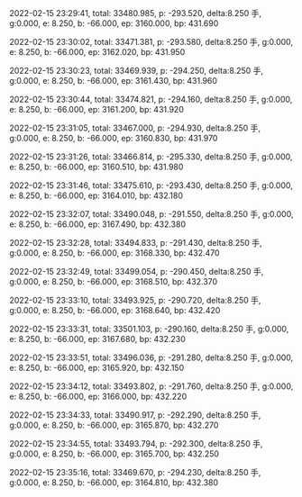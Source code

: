2022-02-15 23:29:41, total: 33480.985, p: -293.520, delta:8.250 手, g:0.000, e: 8.250, b: -66.000, ep: 3160.000, bp: 431.690

2022-02-15 23:30:02, total: 33471.381, p: -293.580, delta:8.250 手, g:0.000, e: 8.250, b: -66.000, ep: 3162.020, bp: 431.950

2022-02-15 23:30:23, total: 33469.939, p: -294.250, delta:8.250 手, g:0.000, e: 8.250, b: -66.000, ep: 3161.430, bp: 431.960

2022-02-15 23:30:44, total: 33474.821, p: -294.160, delta:8.250 手, g:0.000, e: 8.250, b: -66.000, ep: 3161.200, bp: 431.920

2022-02-15 23:31:05, total: 33467.000, p: -294.930, delta:8.250 手, g:0.000, e: 8.250, b: -66.000, ep: 3160.830, bp: 431.970

2022-02-15 23:31:26, total: 33466.814, p: -295.330, delta:8.250 手, g:0.000, e: 8.250, b: -66.000, ep: 3160.510, bp: 431.980

2022-02-15 23:31:46, total: 33475.610, p: -293.430, delta:8.250 手, g:0.000, e: 8.250, b: -66.000, ep: 3164.010, bp: 432.180

2022-02-15 23:32:07, total: 33490.048, p: -291.550, delta:8.250 手, g:0.000, e: 8.250, b: -66.000, ep: 3167.490, bp: 432.380

2022-02-15 23:32:28, total: 33494.833, p: -291.430, delta:8.250 手, g:0.000, e: 8.250, b: -66.000, ep: 3168.330, bp: 432.470

2022-02-15 23:32:49, total: 33499.054, p: -290.450, delta:8.250 手, g:0.000, e: 8.250, b: -66.000, ep: 3168.510, bp: 432.370

2022-02-15 23:33:10, total: 33493.925, p: -290.720, delta:8.250 手, g:0.000, e: 8.250, b: -66.000, ep: 3168.640, bp: 432.420

2022-02-15 23:33:31, total: 33501.103, p: -290.160, delta:8.250 手, g:0.000, e: 8.250, b: -66.000, ep: 3167.680, bp: 432.230

2022-02-15 23:33:51, total: 33496.036, p: -291.280, delta:8.250 手, g:0.000, e: 8.250, b: -66.000, ep: 3165.920, bp: 432.150

2022-02-15 23:34:12, total: 33493.802, p: -291.760, delta:8.250 手, g:0.000, e: 8.250, b: -66.000, ep: 3166.000, bp: 432.220

2022-02-15 23:34:33, total: 33490.917, p: -292.290, delta:8.250 手, g:0.000, e: 8.250, b: -66.000, ep: 3165.870, bp: 432.270

2022-02-15 23:34:55, total: 33493.794, p: -292.300, delta:8.250 手, g:0.000, e: 8.250, b: -66.000, ep: 3165.700, bp: 432.250

2022-02-15 23:35:16, total: 33469.670, p: -294.230, delta:8.250 手, g:0.000, e: 8.250, b: -66.000, ep: 3164.810, bp: 432.380